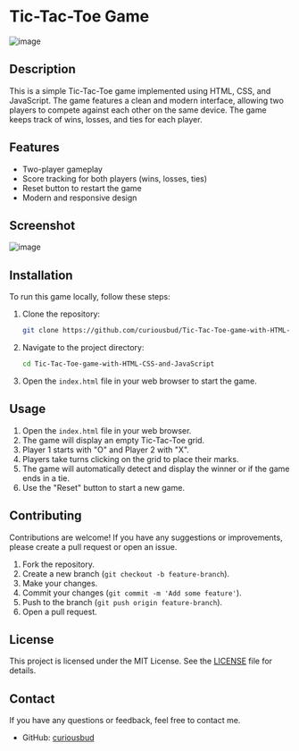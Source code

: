 # Tic-Tac-Toe Game

![image](https://github.com/curiousbud/Tic-Tac-Toe-game-with-HTML-CSS-and-JavaScript/assets/144376035/cf991499-ae97-4246-bd1f-de1f9bd2331f)


## Description

This is a simple Tic-Tac-Toe game implemented using HTML, CSS, and JavaScript. The game features a clean and modern interface, allowing two players to compete against each other on the same device. The game keeps track of wins, losses, and ties for each player.

## Features

- Two-player gameplay
- Score tracking for both players (wins, losses, ties)
- Reset button to restart the game
- Modern and responsive design

## Screenshot

![image](https://github.com/curiousbud/Tic-Tac-Toe-game-with-HTML-CSS-and-JavaScript/assets/144376035/920f0deb-faab-4870-9469-4dbe9df4ad6b)


## Installation

To run this game locally, follow these steps:

1. Clone the repository:
    ```bash
    git clone https://github.com/curiousbud/Tic-Tac-Toe-game-with-HTML-CSS-and-JavaScript.git
    ```

2. Navigate to the project directory:
    ```bash
    cd Tic-Tac-Toe-game-with-HTML-CSS-and-JavaScript
    ```

3. Open the `index.html` file in your web browser to start the game.

## Usage

1. Open the `index.html` file in your web browser.
2. The game will display an empty Tic-Tac-Toe grid.
3. Player 1 starts with "O" and Player 2 with "X".
4. Players take turns clicking on the grid to place their marks.
5. The game will automatically detect and display the winner or if the game ends in a tie.
6. Use the "Reset" button to start a new game.

## Contributing

Contributions are welcome! If you have any suggestions or improvements, please create a pull request or open an issue.

1. Fork the repository.
2. Create a new branch (`git checkout -b feature-branch`).
3. Make your changes.
4. Commit your changes (`git commit -m 'Add some feature'`).
5. Push to the branch (`git push origin feature-branch`).
6. Open a pull request.

## License

This project is licensed under the MIT License. See the [LICENSE](./LICENSE) file for details.

## Contact

If you have any questions or feedback, feel free to contact me.

- GitHub: [curiousbud](https://github.com/curiousbud)


